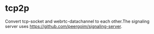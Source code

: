 # tcp2p
Convert tcp-socket and webrtc-datachannel to each other.The signaling server uses https://github.com/peergoim/signaling-server.
